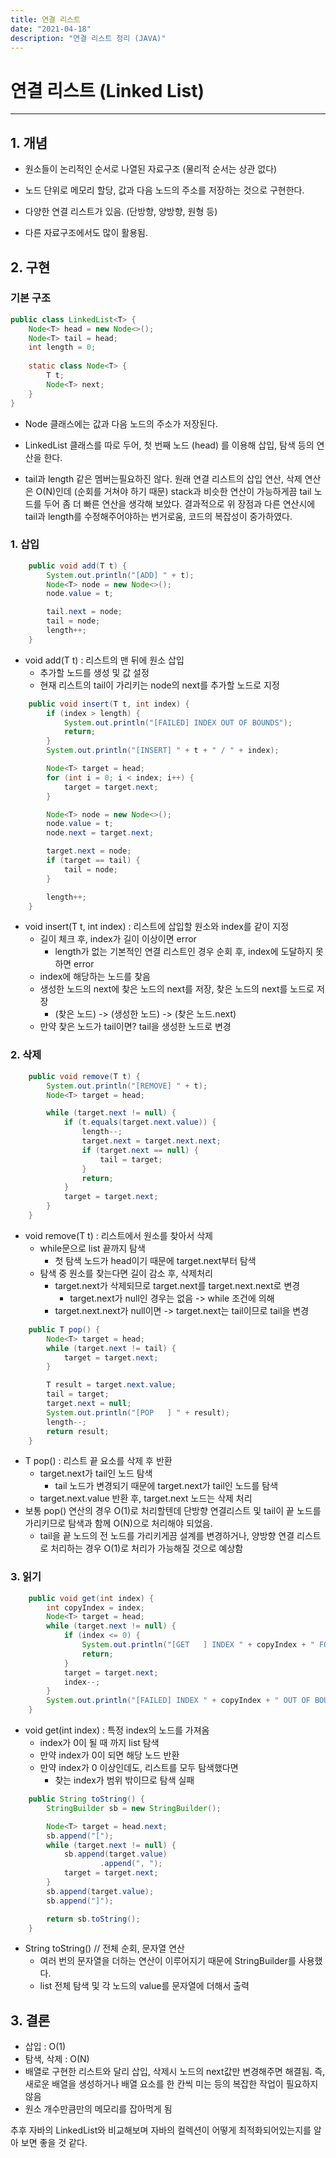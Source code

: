 ```yaml
---
title: 연결 리스트
date: "2021-04-18"
description: "연결 리스트 정리 (JAVA)"
---
```


# 연결 리스트 (Linked List)

---

## 1. 개념

- 원소들이 논리적인 순서로 나열된 자료구조 (물리적 순서는 상관 없다)

- 노드 단위로 메모리 할당, 값과 다음 노드의 주소를 저장하는 것으로 구현한다.

    

- 다양한 연결 리스트가 있음. (단방향, 양방향, 원형 등)

- 다른 자료구조에서도 많이 활용됨. 



## 2. 구현

### 기본 구조

```java
public class LinkedList<T> {
    Node<T> head = new Node<>();
    Node<T> tail = head;
    int length = 0;
    
    static class Node<T> {
        T t;
        Node<T> next;
    }
}
```

- Node 클래스에는 값과 다음 노드의 주소가 저장된다.
- LinkedList 클래스를 따로 두어, 첫 번째 노드 (head) 를 이용해 삽입, 탐색 등의 연산을 한다.

- tail과 length 같은 멤버는필요하진 않다. 원래 연결 리스트의 삽입 연산, 삭제 연산은 O(N)인데 (순회를 거쳐야 하기 때문) stack과 비슷한 연산이 가능하게끔 tail 노드를 두어 좀 더 빠른 연산을 생각해 보았다.
    결과적으로 위 장점과 다른 연산시에 tail과 length를 수정해주어야하는 번거로움, 코드의 복잡성이 중가하였다.



### 1. 삽입

```java
    public void add(T t) {
        System.out.println("[ADD] " + t);
        Node<T> node = new Node<>();
        node.value = t;

        tail.next = node;
        tail = node;
        length++;
    }
```

- void add(T t) : 리스트의 맨 뒤에 원소 삽입
    - 추가할 노드를 생성 및 값 설정
    - 현재 리스트의 tail이 가리키는 node의 next를 추가할 노드로 지정



```java
    public void insert(T t, int index) {
        if (index > length) {
            System.out.println("[FAILED] INDEX OUT OF BOUNDS");
            return;
        }
        System.out.println("[INSERT] " + t + " / " + index);

        Node<T> target = head;
        for (int i = 0; i < index; i++) {
            target = target.next;
        }

        Node<T> node = new Node<>();
        node.value = t;
        node.next = target.next;

        target.next = node;
        if (target == tail) {
            tail = node;
        }

        length++;
    }
```

- void insert(T t, int index) : 리스트에 삽입할 원소와 index를 같이 지정
    - 길이 체크 후, index가 길이 이상이면 error
        - length가 없는 기본적인 연결 리스트인 경우 순회 후, index에 도달하지 못하면 error
    - index에 해당하는 노드를 찾음
    - 생성한 노드의 next에 찾은 노드의 next를 저장, 찾은 노드의 next를 노드로 저장
        - (찾은 노드) -> (생성한 노드) -> (찾은 노드.next)
    - 만약 찾은 노드가 tail이면? tail을 생성한 노드로 변경



### 2. 삭제

```java
	public void remove(T t) {
        System.out.println("[REMOVE] " + t);
        Node<T> target = head;

        while (target.next != null) {
            if (t.equals(target.next.value)) {
                length--;
                target.next = target.next.next;
                if (target.next == null) {
                    tail = target;
                }
                return;
            }
            target = target.next;
        }
    }
```

- void remove(T t) : 리스트에서 원소를 찾아서 삭제
    - while문으로 list 끝까지 탐색
        - 첫 탐색 노드가 head이기 때문에 target.next부터 탐색
    - 탐색 중 원소를 찾는다면 길이 감소 후, 삭제처리
        - target.next가 삭제되므로 target.next를 target.next.next로 변경
            - target.next가 null인 경우는 없음 -> while 조건에 의해
        - target.next.next가 null이면 -> target.next는 tail이므로 tail을 변경



```java
	public T pop() {
        Node<T> target = head;
        while (target.next != tail) {
            target = target.next;
        }

        T result = target.next.value;
        tail = target;
        target.next = null;
        System.out.println("[POP   ] " + result);
        length--;
        return result;
    }
```

- T pop() : 리스트 끝 요소를 삭제 후 반환
    - target.next가 tail인 노드 탐색
        - tail 노드가 변경되기 때문에 target.next가 tail인 노드를 탐색
    - target.next.value 반환 후, target.next 노드는 삭제 처리
- 보통 pop() 연산의 경우 O(1)로 처리할텐데 단방향 연결리스트 및 tail이 끝 노드를 가리키므로 탐색과 함께 O(N)으로 처리해야 되었음.
    - tail을 끝 노드의 전 노드를 가리키게끔 설계를 변경하거나, 양방향 연결 리스트로 처리하는 경우 O(1)로 처리가 가능해질 것으로 예상함



### 3. 읽기

```java
    public void get(int index) {
        int copyIndex = index;
        Node<T> target = head;
        while (target.next != null) {
            if (index <= 0) {
                System.out.println("[GET   ] INDEX " + copyIndex + " FOUND " + target.next.value);
                return;
            }
            target = target.next;
            index--;
        }
        System.out.println("[FAILED] INDEX " + copyIndex + " OUT OF BOUNDS");
    }
```

- void get(int index) : 특정 index의 노드를 가져옴
    - index가 0이 될 때 까지 list 탐색
    - 만약 index가 0이 되면 해당 노드 반환
    - 만약 index가 0 이상인데도, 리스트를 모두 탐색했다면
        - 찾는 index가 범위 밖이므로 탐색 실패



```java
    public String toString() {
        StringBuilder sb = new StringBuilder();

        Node<T> target = head.next;
        sb.append("[");
        while (target.next != null) {
            sb.append(target.value)
                    .append(", ");
            target = target.next;
        }
        sb.append(target.value);
        sb.append("]");

        return sb.toString();
    }
```

- String toString() // 전체 순회, 문자열 연산
    - 여러 번의 문자열을 더하는 연산이 이루어지기 때문에 StringBuilder를 사용했다.
    - list 전체 탐색 및 각 노드의 value를 문자열에 더해서 출력



## 3. 결론

- 삽입 : O(1)
- 탐색, 삭제 : O(N)
- 배열로 구현한 리스트와 달리 삽입, 삭제시 노드의 next값만 변경해주면 해결됨. 즉, 새로운 배열을 생성하거나 배열 요소를 한 칸씩 미는 등의 복잡한 작업이 필요하지 않음
- 원소 개수만큼만의 메모리를 잡아먹게 됨

추후 자바의 LinkedList와 비교해보며 자바의 컬렉션이 어떻게 최적화되어있는지를 알아 보면 좋을 것 같다.


